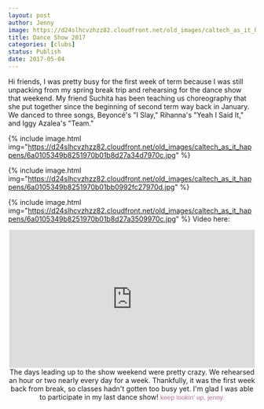 ```yaml
---
layout: post
author: Jenny
image: https://d24slhcvzhzz82.cloudfront.net/old_images/caltech_as_it_happens/6a0105349b8251970b01bb0992fbec970d.jpg
title: Dance Show 2017
categories: [clubs]
status: Publish
date: 2017-05-04
---
```


Hi friends,
I was pretty busy for the first week of term because I was still unpacking from my spring break trip and rehearsing for the dance show that weekend. My friend Suchita has been teaching us choreography that she put together since the beginning of second term way back in January. We danced to three songs, Beyoncé's "I Slay," Rihanna's "Yeah I Said It," and Iggy Azalea's "Team."

{% include image.html img="https://d24slhcvzhzz82.cloudfront.net/old_images/caltech_as_it_happens/6a0105349b8251970b01b8d27a34d7970c.jpg" %}

{% include image.html img="https://d24slhcvzhzz82.cloudfront.net/old_images/caltech_as_it_happens/6a0105349b8251970b01bb0992fc27970d.jpg" %}

{% include image.html img="https://d24slhcvzhzz82.cloudfront.net/old_images/caltech_as_it_happens/6a0105349b8251970b01b8d27a3509970c.jpg" %}
Video here:
<p class="asset-video" style="text-align: center;"><iframe allowfullscreen="" frameborder="0" height="281" src="https://www.youtube.com/embed/jJfv8ZOTsuM?start=18&amp;feature=oembed" width="500"></iframe>
The days leading up to the show weekend were pretty crazy. We rehearsed an hour or two nearly every day for a week. Thankfully, it was the first week back from break, so classes hadn't gotten too busy yet. I'm glad I was able to participate in my last dance show!
<span style="font-family: arial, helvetica, sans-serif; font-size: 10pt; color: #bc6f95;">keep lookin' up,
<span style="font-family: arial, helvetica, sans-serif; font-size: 10pt; color: #bc6f95;">jenny.

